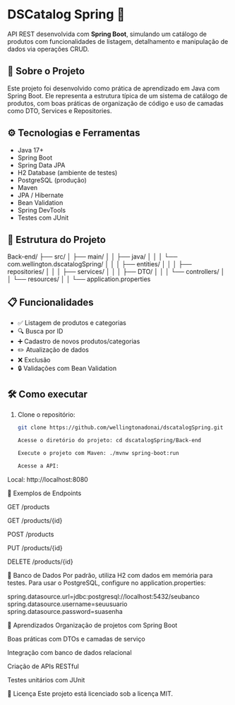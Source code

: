 # DSCatalog Spring 🛒

API REST desenvolvida com **Spring Boot**, simulando um catálogo de produtos com funcionalidades de listagem, detalhamento e manipulação de dados via operações CRUD.

## 📌 Sobre o Projeto

Este projeto foi desenvolvido como prática de aprendizado em Java com Spring Boot. Ele representa a estrutura típica de um sistema de catálogo de produtos, com boas práticas de organização de código e uso de camadas como DTO, Services e Repositories.

## ⚙️ Tecnologias e Ferramentas

- Java 17+
- Spring Boot
- Spring Data JPA
- H2 Database (ambiente de testes)
- PostgreSQL (produção)
- Maven
- JPA / Hibernate
- Bean Validation
- Spring DevTools
- Testes com JUnit

## 🧱 Estrutura do Projeto

Back-end/
├── src/
│ ├── main/
│ │ ├── java/
│ │ │ └── com.wellington.dscatalogSpring/
│ │ │ ├── entities/
│ │ │ ├── repositories/
│ │ │ ├── services/
│ │ │ ├── DTO/
│ │ │ └── controllers/
│ │ └── resources/
│ │ └── application.properties


## 📋 Funcionalidades

- ✅ Listagem de produtos e categorias
- 🔍 Busca por ID
- ➕ Cadastro de novos produtos/categorias
- ✏️ Atualização de dados
- ❌ Exclusão
- 🔒 Validações com Bean Validation

## 🛠️ Como executar

1. Clone o repositório:
   ```bash
   git clone https://github.com/wellingtonadonai/dscatalogSpring.git

   Acesse o diretório do projeto: cd dscatalogSpring/Back-end

   Execute o projeto com Maven: ./mvnw spring-boot:run

   Acesse a API:

Local: http://localhost:8080

🔎 Exemplos de Endpoints

GET /products

GET /products/{id}

POST /products

PUT /products/{id}

DELETE /products/{id}

📌 Banco de Dados
Por padrão, utiliza H2 com dados em memória para testes. Para usar o PostgreSQL, configure no application.properties:

spring.datasource.url=jdbc:postgresql://localhost:5432/seubanco
spring.datasource.username=seuusuario
spring.datasource.password=suasenha

🧠 Aprendizados
Organização de projetos com Spring Boot

Boas práticas com DTOs e camadas de serviço

Integração com banco de dados relacional

Criação de APIs RESTful

Testes unitários com JUnit

📄 Licença
Este projeto está licenciado sob a licença MIT.


